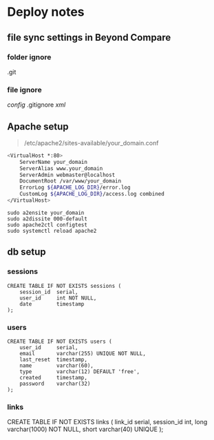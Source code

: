 # Deploy notes

## file sync settings in Beyond Compare
### folder ignore
.git


### file ignore
*config* 
.gitignore
*xml*

## Apache setup
>  /etc/apache2/sites-available/your_domain.conf
```bash
<VirtualHost *:80>
    ServerName your_domain
    ServerAlias www.your_domain
    ServerAdmin webmaster@localhost
    DocumentRoot /var/www/your_domain
    ErrorLog ${APACHE_LOG_DIR}/error.log
    CustomLog ${APACHE_LOG_DIR}/access.log combined
</VirtualHost>
```
`sudo a2ensite your_domain`  
`sudo a2dissite 000-default`  
`sudo apache2ctl configtest`  
`sudo systemctl reload apache2`  


## db setup

### sessions
```
CREATE TABLE IF NOT EXISTS sessions (
    session_id  serial,
    user_id     int NOT NULL,
    date        timestamp
);
```

### users
```
CREATE TABLE IF NOT EXISTS users (
    user_id     serial,
    email       varchar(255) UNIQUE NOT NULL,
    last_reset  timestamp,
    name        varchar(60),
    type        varchar(12) DEFAULT 'free',
    created     timestamp,
    password    varchar(32)
);
```

### links
CREATE TABLE IF NOT EXISTS links (
    link_id     serial,
    session_id  int,
    long        varchar(1000) NOT NULL,
    short       varchar(40) UNIQUE
);